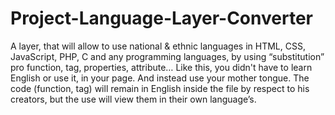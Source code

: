 # Project-Language-Layer-Converter
A layer, that will allow to use national &amp; ethnic languages in HTML, CSS, JavaScript, PHP, C and any programming languages,
by using “substitution” pro function, tag, properties, attribute…
Like this, you didn't have to learn English or use it, in your page. And instead use your mother tongue.
The code (function, tag) will remain in English inside the file by respect to his creators,
but the use will view them in their own language’s.
